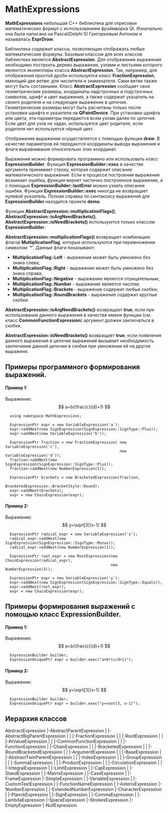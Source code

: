 # MathExpressions
**MathExpressions** небольшая C++ библиотека для отрисовки математических формул с использованием фрэймворка Qt. Изначально она была написана на Pascal(Delphi 5) Григорьевым Антоном и называлась **ExprDraw**.

Библиотека содержит классы, позволяющие отображать любые математические формулы. Базовым классом для всех классов библиотеки является **AbstractExpression**. Для отображения выражения необходимо построить дерево выражения, узлами и листьями которого являются экземпляры класса **AbstractExpression**. Так, например, для отображения  простой дроби используется класс **FractionExpression**, имеющий две ветви: для числителя и знаменателя. Сами ветви также могут быть составными. Класс **AbstractExpression** сообщает свои геометрические размеры, координаты надстрочных и подстрочных символов, шрифт и цвет выражения, а также содержит указатель на своего
родителя и на следующее выражение в цепочке. Геометрические размеры могут быть расчитаны только после установки шрифта и указателя на **QPaintDevice**.
При установки шрифта или цвета, эти параметры передаются всем узлам далее по цепочке.
Если цвет для узла не задан, используется цвет родителя, если родителя нет используется 
чёрный цвет.

Отображение выражения осуществляется с помощью функции **draw**. В качестве параметров ей передаются координаты вывода выражения и флаги выравнивания относительно этих координат.

Выражения можно формировать программно или использовать класс **ExpressionBuilder**. Функция **ExpressionBuilder::exec** в качестве аргумента принимает строку, которая содержит описание математического выражения. Если в процессе построения выражения возникает ошибка, функция вернет частично построенное выражение, а с помощью **ExpressionBuilder::lastError** можно узнать описание ошибки. Функция **ExpressionBuilder::exec** никогда не возвращает нулевой указатель. Полная справка по синтаксису выражений для **ExpressionBuilder** находится проекте **demo**.

Функции **AbstractExpression::multiplicationFlags()**, **AbstractExpression::isArgNeedBrackets()**, **AbstractExpression::isNeedBrackets()** используются только классом **ExpressionBuilder**.

**AbstractExpression::multiplicationFlags()** возвращает комбинацию флагов **MultiplicationFlag**, которые используются при перемножении символом '*'. Данные флаги показывают: 
-  **MultiplicationFlag::Left** - выражение может быть умножено без знака слева; 
-  **MultiplicationFlag::Right** - выражение может быть умножено без знака справа;
-  **MultiplicationFlag::Negative** - выражение является отрицательным;
-  **MultiplicationFlag::Number** - выражение является числом;
-  **MultiplicationFlag::Brackets** - выражение содержит любые скобки;
-  **MultiplicationFlag::RoundBrackets** - выражение содержит круглые скобки.
  
**AbstractExpression::isArgNeedBrackets()** возвращает **true**, если при использовании данного выражения в качестве имени функции (см. класс **CommonFunctionExpression**) аргумент должен заключаться в скобки.
  
**AbstractExpression::isNeedBrackets()** возвращает **true**, если появление данного выражения в цепочке выражений вызывает необходимость заключения данной цепочки в скобки при умножении её на другое выражене.
  
## Примеры программного формирования выражений.


#### Пример 1:

Выражение:
$$
a+b(\frac{c}{d}+1)
$$
```{c++}
  using namespace MathExpressions;

  ExpressionPtr expr = new VariableExpression('a');
  expr->addNext(new SignExpression(SignExpression::SignType::Plus));
  expr->addNext(new VariableExpression('b'));

  ExpressionPtr fraction = new FractionExpression( new VariableExpression('c'),
                                                   new VariableExpression('d'));
  fraction->addNext(new SignExpression(SignExpression::SignType::Plus));
  fraction->addNext(new NumberExpression(1));

  ExpressionPtr brackets = new BracketedExpression(fraction,
                                                   BracketedExpression::BracketStyle::Round);
  expr->addNext(brackets);
  expr = new ChainExpression(expr);
```

#### Пример 2:

Выражение:
$$
y=\sqrt[3]{x-1}
$$

```{c++}
  ExpressionPtr radical_expr = new VariableExpression('x');
  radical_expr->addNext(new SignExpression(SignExpression::SignType::Minus));
  radical_expr->addNext(new NumberExpression(1));

  ExpressionPtr root_expr = new RootExpression(new ChainExpression(radical_expr),
                                               new NumberExpression(3));

  ExpressionPtr expr = new VariableExpression('y');
  expr->addNext(new SignExpression(SignExpression::SignType::Equals));
  expr->addNext(root_expr);
  expr = new ChainExpression(expr);
  ```
  
## Примеры формирования выражений с помощью класс ExpressionBuilder.

#### Пример 1:

Выражение:
$$
a+b(\frac{c}{d}+1)
$$
```
  ExpressionBuilder builder;
  ExpressionUniquePtr expr = builder.exec("a+b*(c/d+1)");
```
  
#### Пример 2:

Выражение:
$$
y=\sqrt[3]{x-1}
$$
```
  ExpressionBuilder builder;
  ExpressionUniquePtr expr = builder.exec("y=root(3, x-1)");
```
  

## Иерархия классов

AbstractExpression
|-AbstractParentExpression
| |-AbstractBigParentExpression
| | |-FractionExpression
| | |-RootExpression
| | |-AtValueExpression
| | |-CommonFunctionExpression
| |   |-FunctionExpression
| |-ChainExpression
| | |-BracketedExpression
| |   |-RoundBracketedExpression
| |   |-ArgumentExpression
| |   |-BaseExpression
| |-AbstractTwinParentExpression
| | |-IndexExpression
| | |-GroupExpression
| |   |-SummaExpression
| |   |-ProductExpression
| |   |-CirculationExpression
| |   |-IntegralExpression
| |-LimitExpression
| |-CapExpression
| |-StandExpression
| |-MatrixExpression
| |-CaseExpression
| |-FrameExpression
|-SimpleExpression
| |-VariableExpression
| |-CustomTextExpression
| |-FunctionNameExpression
| |-AsterixExpression
|-NumberExpression
| |-ExtendedNumberExpresssion
|-CharacterExpression
| |-PlanckExpression
| |-SignExpression
| |-CommaExpression
| |-LambdaExpression
|-SpaceExpression
|-StrokesExpression
|-EmptyExpression
|-NullExpression
